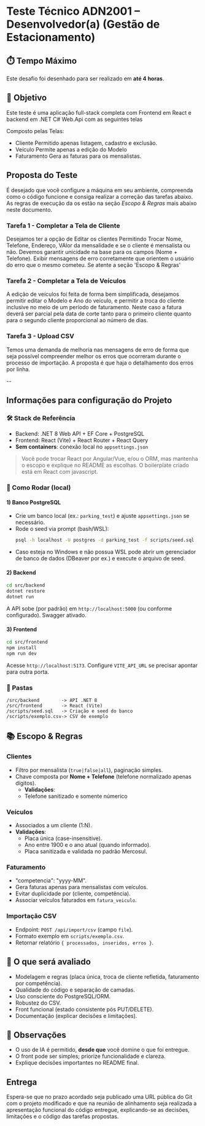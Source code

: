 
# Teste Técnico ADN2001 – Desenvolvedor(a) (Gestão de Estacionamento)

## ⏱️ Tempo Máximo
Este desafio foi desenhado para ser realizado em **até 4 horas**.


## 🎯 Objetivo

Este teste é uma aplicação full-stack completa com Frontend em React e backend em .NET C# Web.Api com as seguintes telas

Composto pelas Telas:

  - Cliente
    Permitido apenas listagem, cadastro e exclusão. 
  - Veículo 
    Permite apenas a edição do Modelo
  - Faturamento
    Gera as faturas para os mensalistas.

## Proposta do Teste

  É desejado que você configure a máquina em seu ambiente, compreenda como o código funcione e consiga realizar a correção das tarefas 
abaixo. As regras de execução da os estão na seção *Escopo & Regras* mais abaixo neste documento.
  
  ### Tarefa 1 - Completar a Tela de Cliente
  
  Desejamos ter a opção de Editar os clientes Permitindo Trocar Nome, Telefone, Endereço, VAlor da mensalidade e se o cliente é mensalista
ou não. Devemos garantir unicidade na base para os campos (Nome + Telefone). 
  Exibir mensagens de erro corretamente que orientem o usuário do erro que o mesmo cometeu.
  Se atente a seção 'Escopo & Regras'

  ### Tarefa 2 - Completar a Tela de Veículos

  A edição de veículos foi feita de forma bem simplificada, desejamos permitir editar o Modelo e Ano do veículo, e permitir a troca do cliente
inclusive no meio de um período de faturamento. Neste caso a fatura deverá ser parcial pela data de corte tanto para o primeiro cliente quanto para o segundo cliente 
proporcional ao número de dias.

  ### Tarefa 3 - Upload CSV
  Temos uma demanda de melhoria nas mensagens de erro de forma que seja possível compreender melhor os erros que ocorreram durante o processo de importação. A proposta é que haja o detalhamento dos erros por linha.


--
## Informações para configuração do Projeto

### 🛠️ Stack de Referência
- Backend: .NET 8 Web API + EF Core + PostgreSQL
- Frontend: React (Vite) + React Router + React Query
- **Sem containers**: conexão local no `appsettings.json`

> Você pode trocar React por Angular/Vue, e/ou o ORM, mas mantenha o escopo e explique no README as escolhas. O boilerplate criado está em React com javascript.

### 🚀 Como Rodar (local)
#### 1) Banco PostgreSQL
- Crie um banco local (ex.: `parking_test`) e ajuste `appsettings.json` se necessário.
- Rode o seed via prompt (bash/WSL):
  ```bash
  psql -h localhost -U postgres -d parking_test -f scripts/seed.sql
  ```
- Caso esteja no Windows e não possua WSL pode abrir um gerenciador de banco de dados (DBeaver por ex.) e execute o arquivo de seed.

#### 2) Backend
```bash
cd src/backend
dotnet restore
dotnet run
```
A API sobe (por padrão) em `http://localhost:5000` (ou conforme configurado). Swagger ativado.

#### 3) Frontend
```bash
cd src/frontend
npm install
npm run dev
```
Acesse `http://localhost:5173`. Configure `VITE_API_URL` se precisar apontar para outra porta.

### 📂 Pastas
```
/src/backend        -> API .NET 8
/src/frontend       -> React (Vite)
/scripts/seed.sql   -> Criação e seed do banco
/scripts/exemplo.csv-> CSV de exemplo
```

## 📚 Escopo & Regras
### Clientes
- Filtro por mensalista (`true|false|all`), paginação simples.
- Chave composta por **Nome + Telefone** (telefone normalizado apenas dígitos).
  - **Validações**:
  - Telefone sanitizado e somente númerico 

### Veículos
- Associados a um cliente (1:N).
- **Validações**:
  - Placa única (case-insensitive).
  - Ano entre 1900 e o ano atual (quando informado).
  - Placa sanitizada e validada no padrão Mercosul.

### Faturamento
- "competencia": "yyyy-MM". 
- Gera faturas apenas para mensalistas com veículos.
- Evitar duplicidade por (cliente, competência).
- Associar veículos faturados em `fatura_veiculo`.

### Importação CSV
- Endpoint: `POST /api/import/csv` (campo `file`).
- Formato exemplo em `scripts/exemplo.csv`.
- Retornar relatório `{ processados, inseridos, erros }`.


## 🧪 O que será avaliado
- Modelagem e regras (placa única, troca de cliente refletida, faturamento por competência).
- Qualidade do código e separação de camadas.
- Uso consciente do PostgreSQL/ORM.
- Robustez do CSV.
- Front funcional (estado consistente pós PUT/DELETE).
- Documentação (explicar decisões e limitações).

## 📝 Observações
- O uso de IA é permitido, **desde que** você domine o que foi entregue.
- O front pode ser simples; priorize funcionalidade e clareza.
- Explique decisões importantes no README final.


## Entrega
Espera-se que no prazo acordado seja publicado uma URL pública do Git com o projeto modificado e que na reunião de alinhamento seja realizada a apresentação funcional do código entregue, explicando-se as decisões, limitações e o código das tarefas propostas.
